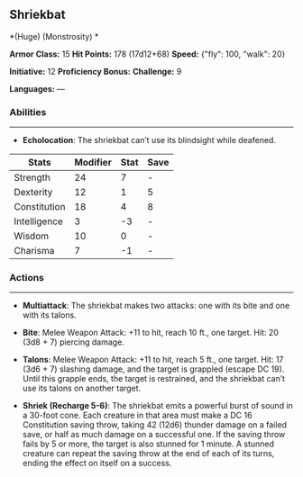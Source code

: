 ## Shriekbat
*(Huge) (Monstrosity) *

**Armor Class:** 15
**Hit Points:** 178 (17d12+68)
**Speed:** {"fly": 100, "walk": 20}

**Initiative:** 12
**Proficiency Bonus:**
**Challenge:** 9

**Languages:** —

### Abilities
 --- 
- **Echolocation**: The shriekbat can’t use its blindsight while deafened.



| Stats | Modifier | Stat | Save
| ---- | ---- | ---- | ---- |
| Strength | 24 | 7 | - |
| Dexterity | 12 | 1 | 5 |
| Constitution | 18 | 4 | 8 |
| Intelligence | 3 | -3 | - |
| Wisdom | 10 | 0 | - |
| Charisma | 7 | -1 | - |

### Actions
 --- 
- **Multiattack**: The shriekbat makes two attacks: one with its bite and one with its talons.

- **Bite**: Melee Weapon Attack: +11 to hit, reach 10 ft., one target. Hit: 20 (3d8 + 7) piercing damage.

- **Talons**: Melee Weapon Attack: +11 to hit, reach 5 ft., one target. Hit: 17 (3d6 + 7) slashing damage, and the target is grappled (escape DC 19). Until this grapple ends, the target is restrained, and the shriekbat can’t use its talons on another target.

- **Shriek (Recharge 5-6)**: The shriekbat emits a powerful burst of sound in a 30-foot cone. Each creature in that area must make a DC 16 Constitution saving throw, taking 42 (12d6) thunder damage on a failed save, or half as much damage on a successful one. If the saving throw fails by 5 or more, the target is also stunned for 1 minute. A stunned creature can repeat the saving throw at the end of each of its turns, ending the effect on itself on a success.

